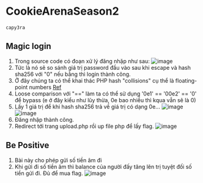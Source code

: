# CookieArenaSeason2 
`capy3ra`

## Magic login
1. Trong source code có đoạn xử lý đăng nhặp như sau:
![image](https://github.com/cuong9cm/CTFwriteup/assets/80744099/a7d96d5d-cd05-42e5-b9eb-949879ebc162)
2. Tức là nó sẽ so sánh giá trị password đầu vào sau khi escape và hash sha256 với "0" nếu bằng thì login thành công.
3. Ở đây chúng ta có thể khai thác PHP hash "collisions" cụ thể là floating-point numbers [Ref](https://github.com/spaze/hashes/blob/master/README.md)
4. Loose comparison với "==" làm ta có thể sử dụng '0e1' == '00e2' == '0' để bypass (e ở đây kiểu như lũy thừa, 0e bao nhiều thì kqua vẫn sẽ là 0)
5. Lấy 1 giá trị để khi hash sha256 trả về giá trị có dạng 0e...
![image](https://github.com/cuong9cm/CTFwriteup/assets/80744099/ec7ff1ac-b6d2-4751-920d-c187e05eaac6)
![image](https://github.com/cuong9cm/CTFwriteup/assets/80744099/762b690e-16f8-4946-8fd1-478d85747383)
6. Đăng nhập thành công.
7. Redirect tới trang upload.php rồi up file php để lấy flag.
![image](https://github.com/cuong9cm/CTFwriteup/assets/80744099/eafc7729-05a9-4722-bd71-452a5d1e7e1b)

## Be Positive
1. Bài này cho phép gửi số tiền âm đi
2. Khi gửi đi số tiền âm thì balance của người đấy tăng lên trị tuyệt đối số tiền gửi đi. Đủ để mua flag.
![image](https://github.com/cuong9cm/CTFwriteup/assets/80744099/c0c48e58-9cbd-4902-a9ce-808c1936dacf)

## 
